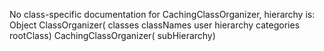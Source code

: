 No class-specific documentation for CachingClassOrganizer, hierarchy is: 
Object
  ClassOrganizer( classes classNames user hierarchy categories rootClass)
    CachingClassOrganizer( subHierarchy)
